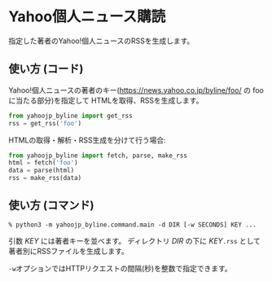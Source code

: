 # Yahoo個人ニュース購読

指定した著者のYahoo!個人ニュースのRSSを生成します。

## 使い方 (コード)

Yahoo!個人ニュースの著者のキー(https://news.yahoo.co.jp/byline/foo/ の foo に当たる部分)を指定して
HTMLを取得、RSSを生成します。

```python
from yahoojp_byline import get_rss
rss = get_rss('foo')
```

HTMLの取得・解析・RSS生成を分けて行う場合:
```python
from yahoojp_byline import fetch, parse, make_rss
html = fetch('foo')
data = parse(html)
rss = make_rss(data)
```

## 使い方 (コマンド)

```
% python3 -m yahoojp_byline.command.main -d DIR [-w SECONDS] KEY ...
```
引数 _KEY_ には著者キーを並べます。
ディレクトリ _DIR_ の下に _KEY_`.rss` として著者別にRSSファイルを生成します。

`-w`オプションではHTTPリクエストの間隔(秒)を整数で指定できます。
